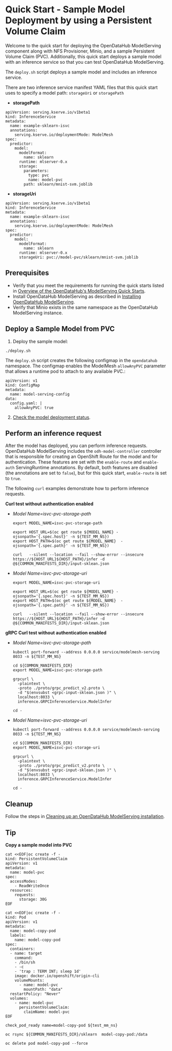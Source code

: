 # Quick Start - Sample Model Deployment by using a Persistent Volume Claim

Welcome to the quick start for deploying the OpenDataHub ModelServing component along with NFS Provisioner, Minio, and a sample Persistent Volume Claim (PVC). Additionally, this quick start deploys a sample model with an inference service so that you can test OpenDataHub ModelServing.

The `deploy.sh` script deploys a sample model and includes an inference service.

There are two inference service manifest YAML files that this quick start uses to specify a model path: `storageUri` or `storagePath`

- **storagePath**

```
apiVersion: serving.kserve.io/v1beta1
kind: InferenceService
metadata:
  name: example-sklearn-isvc
  annotations:
    serving.kserve.io/deploymentMode: ModelMesh
spec:
  predictor:
    model:
      modelFormat:
        name: sklearn
      runtime: mlserver-0.x
      storage:
        parameters:
          type: pvc
          name: model-pvc
        path: sklearn/mnist-svm.joblib
```

- **storageUri**

```
apiVersion: serving.kserve.io/v1beta1
kind: InferenceService
metadata:
  name: example-sklearn-isvc
  annotations:
    serving.kserve.io/deploymentMode: ModelMesh
spec:
  predictor:
    model:
      modelFormat:
        name: sklearn
      runtime: mlserver-0.x
      storageUri: pvc://model-pvc/sklearn/mnist-svm.joblib
```

## Prerequisites

- Verify that you meet the requirements for running the quick starts listed in [Overview of the OpenDataHub's ModelServing Quick Starts](../README.md).
- Install OpenDataHub ModelServing as described in [Installing OpenDataHub ModelServing](../common_docs/modelmesh-install.md).
- Verify that Minio exists in the same namespace as the OpenDataHub ModelServing instance.

## Deploy a Sample Model from PVC

1. Deploy the sample model:

```
./deploy.sh
```

The `deploy.sh` script creates the following configmap in the `opendatahub` namespace. The configmap enables the ModelMesh `allowAnyPVC` parameter that allows a runtime pod to attach to any available PVC.:

```
apiVersion: v1
kind: ConfigMap
metadata:
  name: model-serving-config
data:
  config.yaml: |
    allowAnyPVC: true
```

2. [Check the model deployment status](../basic/README.md#check-model-deployment-status).

## Perform an inference request

After the model has deployed, you can perform inference requests. OpenDataHub ModelServing includes the `odh-model-controller` controller that is responsible for creating an OpenShift Route for the model and for authentication. These features are set with the `enable-route` and `enable-auth` ServingRuntime annotations. By default, both features are disabled (the annotations are set to `false`), but for this quick start, `enable-route` is set to `true`.

The following `curl` examples demonstrate how to perform inference requests.

**Curl test without authentication enabled**

- _Model Name=isvc-pvc-storage-path_

  ```
  export MODEL_NAME=isvc-pvc-storage-path

  export HOST_URL=$(oc get route ${MODEL_NAME} -ojsonpath='{.spec.host}' -n ${TEST_MM_NS})
  export HOST_PATH=$(oc get route ${MODEL_NAME}  -ojsonpath='{.spec.path}' -n ${TEST_MM_NS})

  curl   --silent --location --fail --show-error --insecure https://${HOST_URL}${HOST_PATH}/infer -d  @${COMMON_MANIFESTS_DIR}/input-sklean.json
  ```

- _Model Name=isvc-pvc-storage-uri_

  ```
  export MODEL_NAME=isvc-pvc-storage-uri

  export HOST_URL=$(oc get route ${MODEL_NAME} -ojsonpath='{.spec.host}' -n ${TEST_MM_NS})
  export HOST_PATH=$(oc get route ${MODEL_NAME}  -ojsonpath='{.spec.path}' -n ${TEST_MM_NS})

  curl   --silent --location --fail --show-error --insecure https://${HOST_URL}${HOST_PATH}/infer -d  @${COMMON_MANIFESTS_DIR}/input-sklean.json
  ```

**gRPC Curl test without authentication enabled**

- _Model Name=isvc-pvc-storage-path_

  ```
  kubectl port-forward --address 0.0.0.0 service/modelmesh-serving 8033 -n ${TEST_MM_NS}

  cd ${COMMON_MANIFESTS_DIR}
  export MODEL_NAME=isvc-pvc-storage-path

  grpcurl \
    -plaintext \
    -proto ./proto/grpc_predict_v2.proto \
    -d "$(envsubst <grpc-input-sklean.json )" \
    localhost:8033 \
    inference.GRPCInferenceService.ModelInfer

  cd -
  ```

- _Model Name=isvc-pvc-storage-uri_

  ```
  kubectl port-forward --address 0.0.0.0 service/modelmesh-serving 8033 -n ${TEST_MM_NS}

  cd ${COMMON_MANIFESTS_DIR}
  export MODEL_NAME=isvc-pvc-storage-uri

  grpcurl \
    -plaintext \
    -proto ./proto/grpc_predict_v2.proto \
    -d "$(envsubst <grpc-input-sklean.json )" \
    localhost:8033 \
    inference.GRPCInferenceService.ModelInfer

  cd -
  ```

## Cleanup

Follow the steps in [Cleaning up an OpenDataHub ModelServing installation](../common_docs/modelmesh-cleanup.md).

## Tip

**Copy a sample model into PVC**

```
cat <<EOF|oc create -f -
kind: PersistentVolumeClaim
apiVersion: v1
metadata:
  name: model-pvc
spec:
  accessModes:
    - ReadWriteOnce
  resources:
    requests:
      storage: 30G
EOF

cat <<EOF|oc create -f -
kind: Pod
apiVersion: v1
metadata:
  name: model-copy-pod
  labels:
    name: model-copy-pod
spec:
  containers:
  - name: target
    command:
    - /bin/sh
    - -c
    - 'trap : TERM INT; sleep 1d'
    image: docker.io/openshift/origin-cli
    volumeMounts:
      - name: model-pvc
        mountPath: "data"
  restartPolicy: "Never"
  volumes:
    - name: model-pvc
      persistentVolumeClaim:
        claimName: model-pvc
EOF

check_pod_ready name=model-copy-pod ${test_mm_ns}

oc rsync ${COMMON_MANIFESTS_DIR}/sklearn  model-copy-pod:/data

oc delete pod model-copy-pod --force
```
